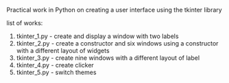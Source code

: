 Practical work in Python on creating a user interface using the tkinter library

list of works:
1. tkinter_1.py - create and display a window with two labels 
2. tkinter_2.py - create a constructor and six windows using a constructor with a different layout of widgets
3. tkinter_3.py - create nine windows with a different layout of label
4. tkinter_4.py - create clicker
5. tkinter_5.py - switch themes